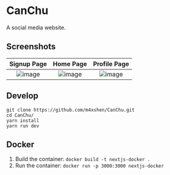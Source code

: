 # CanChu

A social media website.

## Screenshots

Signup Page | Home Page | Profile Page
:-------------------------:|:-------------------------:|:----------------:
![image](https://github.com/m4xshen/CanChu/assets/74842863/dbe8eca9-9bb1-411b-b2cf-9cc33e167fd4) | ![image](https://github.com/m4xshen/CanChu/assets/74842863/369a1b80-7ed2-468c-8c9e-5a560dd3808c) | ![image](https://github.com/m4xshen/CanChu/assets/74842863/f9ffa8c8-82c0-450c-b7c1-b64812bd1237)


## Develop

```
git clone https://github.com/m4xshen/CanChu.git
cd CanChu/
yarn install
yarn run dev
```

## Docker

1. Build the container: `docker build -t nextjs-docker .`
2. Run the container: `docker run -p 3000:3000 nextjs-docker`
